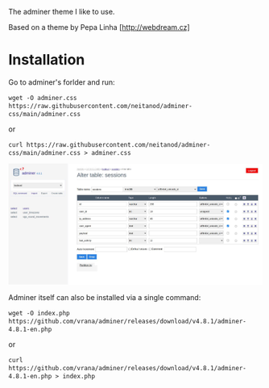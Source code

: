 The adminer theme I like to use.

Based on a theme by Pepa Linha [http://webdream.cz]


Installation
============

Go to adminer's forlder and run:

```
wget -O adminer.css https://raw.githubusercontent.com/neitanod/adminer-css/main/adminer.css
```

or

```
curl https://raw.githubusercontent.com/neitanod/adminer-css/main/adminer.css > adminer.css
```

![Screenshot](https://raw.githubusercontent.com/neitanod/adminer-css/main/adminer-css.jpg)



Adminer itself can also be installed via a single command:

```
wget -O index.php https://github.com/vrana/adminer/releases/download/v4.8.1/adminer-4.8.1-en.php
```

or

```
curl https://github.com/vrana/adminer/releases/download/v4.8.1/adminer-4.8.1-en.php > index.php
```
